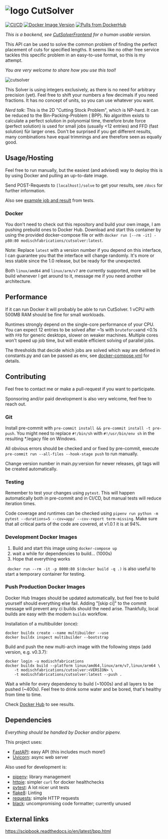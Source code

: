 # ![logo](https://media.githubusercontent.com/media/ModischFabrications/CutSolverFrontend/main/src/assets/logo.svg) CutSolver

[![CI/CD](https://github.com/ModischFabrications/CutSolver/actions/workflows/ci.yml/badge.svg)](https://github.com/ModischFabrications/CutSolver/actions/workflows/ci.yml)
[![Docker Image Version](https://img.shields.io/docker/v/modischfabrications/cutsolver?sort=semver)](https://hub.docker.com/r/modischfabrications/cutsolver)
[![Pulls from DockerHub](https://img.shields.io/docker/pulls/modischfabrications/cutsolver)](https://hub.docker.com/r/modischfabrications/cutsolver)

*This is a backend, see [CutSolverFrontend](https://github.com/ModischFabrications/CutSolverFrontend) for a human usable
version.*

This API can be used to solve the common problem of finding the perfect placement of cuts for specified lengths.
It seems like no other free service tackles this specific problem in an easy-to-use format, so this is my attempt.

*You are very welcome to share how you use this tool!*

![cutsolver](https://github.com/ModischFabrications/CutSolver/raw/main/docs/cutsolver.svg)

This Solver is using integers exclusively, as there is no need for arbitrary precision (yet).
Feel free to shift your numbers a few decimals if you need fractions.
It has no concept of units, so you can use whatever you want.

*Nerd talk*: This is the 2D "Cutting Stock Problem", which is NP-hard. It can be reduced to the Bin-Packing-Problem (
BPP).
No algorithm exists to calculate a perfect solution in polynomial time, therefore brute force (perfect
solution) is used for small jobs (usually <12 entries) and FFD (fast solution) für larger ones.
Don't be surprised if you get different results, many combinations have equal trimmings and are therefore seen as
equally good.

## Usage/Hosting

Feel free to run manually, but the easiest (and advised) way to deploy this is by using Docker and pulling an up-to-date
image.

Send POST-Requests to `[localhost]/solve` to get your results, see `/docs` for further information.

Also see [example job and result](/tests/res) from tests.

### Docker

You don't need to check out this repository and build your own image, I am pushing prebuild ones to Docker Hub.
Download and start this container by using the provided docker-compose file or
with `docker run [--rm -it] -p80:80 modischfabrications/cutsolver:latest`.

Note: Replace `latest` with a version number if you depend on this interface, I can guarantee you that the interface
will change randomly. It's more or less stable since the 1.0 release, but be ready for the unexpected.

Both `linux/amd64` and `linux/arm/v7` are currently supported, more will be build whenever I get around to it, message
me if you need another architecture.

## Performance

If it can run Docker it will probably be able to run CutSolver.
1 vCPU with 500MB RAM should be fine for small workloads.

Runtimes strongly depend on the single-core performance of your CPU.
You can expect 12 entries to be solved after ~1s with `bruteforce`and <0.1s with `FFD` for generic desktops, slower on
weaker machines.
Multiple cores won't speed up job time, but will enable efficient solving of parallel jobs.

The thresholds that decide which jobs are solved which way are defined in constants.py and can be passed as env,
see [docker-compose.yml](/docker-compose.yml) for details.

## Contributing

Feel free to contact me or make a pull-request if you want to participate.

Sponsoring and/or paid development is also very welcome, feel free to reach out.

### Git

Install pre-commit with `pre-commit install && pre-commit install -t pre-push`.
You might need to replace `#!/bin/sh` with `#!/usr/bin/env sh` in the resulting *.legacy file on Windows.

All obvious errors should be checked and or fixed by pre-commit, execute `pre-commit run --all-files --hook-stage push`
to run manually.

Change version number in main.py:version for newer releases, git tags will be created automatically.

### Testing

Remember to test your changes using `pytest`. This will happen automatically both in pre-commit and in CI/CD, but manual
tests will reduce iteration times.

Code coverage and runtimes can be checked
using `pipenv run python -m pytest --durations=5 --cov=app/ --cov-report term-missing`.
Make sure that all critical parts of the code are covered, at v1.0.1 it is at 94%.

### Development Docker Images

1. Build and start this image using `docker-compose up`
2. wait a while for dependencies to build... (1000s)
3. Hope that everything works

` docker run --rm -it -p 8000:80 $(docker build -q .)` is also useful to start a temporary container for testing.

### Push Production Docker Images

Docker Hub Images should be updated automatically, but feel free to build yourself should everything else fail.
Adding "[skip ci]" to the commit message will prevent any ci builds should the need arise.
Thankfully, local builds are easy with the modern `buildx` workflow.

Installation of a multibuilder (once):

```
docker buildx create --name multibuilder --use
docker buildx inspect multibuilder --bootstrap
```

Build and push the new multi-arch image with the following steps (add version, e.g. v0.3.7):

```
docker login -u modischfabrications
docker buildx build --platform linux/amd64,linux/arm/v7,linux/arm64 \
    -t modischfabrications/cutsolver:<VERSION> \
    -t modischfabrications/cutsolver:latest --push .
```

Wait a while for every dependency to build (~1000s) and all layers to be pushed (~400s). Feel free to drink some water
and be bored, that's healthy from time to time.

Check [Docker Hub](https://hub.docker.com/r/modischfabrications/cutsolver) to see results.

## Dependencies

*Everything should be handled by Docker and/or pipenv.*

This project uses:

* [FastAPI](https://github.com/tiangolo/fastapi): easy API (this includes much more!)
* [Uvicorn](https://github.com/encode/uvicorn): async web server

Also used for development is:

* [pipenv](https://github.com/pypa/pipenv): library management
* [httpie](https://github.com/jakubroztocil/httpie): simpler `curl` for docker healthchecks
* [pytest](https://pytest.org): A lot nicer unit tests
* [flake8](https://flake8.pycqa.org/): Linting
* [requests](https://requests.readthedocs.io/): simple HTTP requests
* [black](https://github.com/psf/black): uncompromising code formatter; currently unused

## External links

<https://scipbook.readthedocs.io/en/latest/bpp.html>
